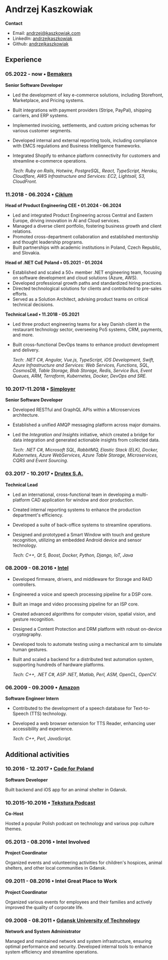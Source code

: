 # Andrzej Kaszkowiak

**Contact**

- Email: [andrzej@kaszkowiak.com](mailto://andrzej@kaszkowiak.com)
- LinkedIn: [andrzejkaszkowiak](https://linkedin.com/in/andrzejkaszkowiak)
- Github: [andrzejkaszkowiak](https://github.com/andrzejkaszkowiak)

## Experience

### 05.2022 - now • [Bemakers](https://bemakers.com/)

**Senior Software Developer**

- Led the development of key e-commerce solutions, including Storefront, Marketplace, and Pricing systems.
- Built integrations with payment providers (Stripe, PayPal), shipping carriers, and ERP systems.
- Implemented invoicing, settlements, and custom pricing schemas for various customer segments.
- Developed internal and external reporting tools, including compliance with EMCS regulations and Business Intelligence frameworks.
- Integrated Shopify to enhance platform connectivity for customers and streamline e-commerce operations.

	_Tech: Ruby on Rails, Hotwire, PostgreSQL, React, TypeScript, Heroku, Cloudflare, AWS Infrastructure and Services: EC2, Lightsail, S3, CloudFront._

### 11.2018 - 06.2024 • [Ciklum](https://www.ciklum.com/)

**Head of Product Engineering CEE • 01.2024 - 06.2024**

- Led and integrated Product Engineering across Central and Eastern Europe, driving innovation in AI and Cloud services.
- Managed a diverse client portfolio, fostering business growth and client relations.
- Promoted cross-department collaboration and established mentorship and thought leadership programs.
- Built partnerships with academic institutions in Poland, Czech Republic, and Slovakia.

**Head of .NET CoE Poland • 05.2021 - 01.2024**

- Established and scaled a 50+ member .NET engineering team, focusing on software development and cloud solutions (Azure, AWS).
- Developed professional growth paths and standardized hiring practices.
- Directed technological solutions for clients and contributed to pre-sales efforts.
- Served as a Solution Architect, advising product teams on critical technical decisions.

**Technical Lead • 11.2018 - 05.2021**

- Led three product engineering teams for a key Danish client in the restaurant technology sector, overseeing PoS systems, CRM, payments, and more.
- Built cross-functional DevOps teams to enhance product development and delivery.

	_Tech: .NET C#, Angular, Vue.js, TypeScript, iOS Development, Swift, Azure Infrastructure and Services: Web Services, Functions, SQL, CosmosDB, Table Storage, Blob Storage, Redis, Service Bus, Event Queues, ARM, Terraform, Kubernetes, Docker, DevOps and SRE._

### 10.2017-11.2018 • [Simployer](https://simployer.com/)

**Senior Software Developer**

- Developed RESTful and GraphQL APIs within a Microservices architecture.
- Established a unified AMQP messaging platform across major domains.
- Led the _Integration and Insights_ initiative, which created a bridge for data integration and generated actionable insights from collected data.

	_Tech: .NET C#, Microsoft SQL, RabbitMQ, Elastic Stack (ELK), Docker, Kubernetes, Azure WebServices, Azure Table Storage, Microservices, CQRS and Event Sourcing._

### 03.2017 - 10.2017 • [Drutex S.A.](https://www.drutex.eu/)

**Technical Lead**

- Led an international, cross-functional team in developing a multi-platform CAD application for window and door production.
- Created internal reporting systems to enhance the production department's efficiency.
- Developed a suite of back-office systems to streamline operations.
- Designed and prototyped a Smart Window with touch and gesture recognition, utilizing an embedded Android device and sensor technology.

	_Tech: C++, Qt 5, Boost, Docker, Python, Django, IoT, Java_

### 08.2009 - 08.2016 • [Intel](https://www.intel.com/)

- Developed firmware, drivers, and middleware for Storage and RAID controllers.
- Engineered a voice and speech processing pipeline for a DSP core.
- Built an image and video processing pipeline for an ISP core.
- Created advanced algorithms for computer vision, spatial vision, and gesture recognition.
- Designed a Content Protection and DRM platform with robust on-device cryptography.
- Developed tools to automate testing using a mechanical arm to simulate human gestures.
- Built and scaled a backend for a distributed test automation system, supporting hundreds of hardware platforms.

	_Tech: C++, .NET C#, ASP .NET, Matlab, Perl, ASM, OpenCL, OpenCV._

### 06.2009 - 09.2009 • [Amazon](https://www.aboutamazon.com/)

**Software Engineer Intern**

- Contributed to the development of a speech database for Text-to-Speech (TTS) technology.
- Developed a web browser extension for TTS Reader, enhancing user accessibility and experience.

	_Tech: C++, Perl, JavaScript._

## Additional activities

### 10.2016 - 12.2017 • [Code for Poland](https://kodujdlapolski.pl/)

**Software Developer**

Built backend and iOS app for an animal shelter in Gdansk.

### 10.2015-10.2016 • [Tekstura Podcast](https://itunes.apple.com/pl/podcast/tekstura-podcast/id1052531473?mt=2)

**Co-Host**

Hosted a popular Polish podcast on technology and various pop culture themes.

### 05.2013 - 08.2016 • Intel Involved

**Project Coordinator**

Organized events and volunteering activities for children's hospices, animal shelters, and other local communities in Gdansk.

### 09.2011 - 08.2016 • Intel Great Place to Work

**Project Coordinator**

Organized various events for employees and their families and actively improved the quality of corporate life.

### 09.2008 - 08.2011 • [Gdansk University of Technology](https://pg.edu.pl/en)

**Network and System Administrator**

Managed and maintained network and system infrastructure, ensuring optimal performance and security. Developed internal tools to enhance system efficiency and streamline operations.
